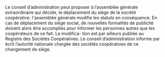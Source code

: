 Le conseil d’administration peut proposer à l’assemblée générale extraordinaire qui décide, le déplacement du siège de la société coopérative. l'assemblée générale modifie les statuts en conséquence.
En cas de déplacement du siège social, de nouvelles formalités de publicité doivent alors être accomplies pour informer les personnes autres que les coopérateurs de ce fait. La modifica- tion est par ailleurs publiée au Registre des Sociétés Coopératives. Le conseil d’administration informe par écrit l’autorité nationale chargée des sociétés coopératives de ce changement de siège.